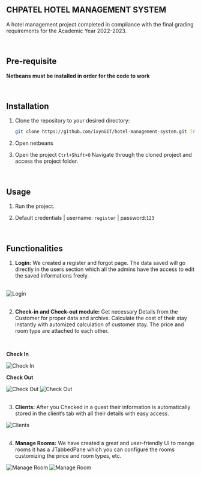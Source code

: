 ## CHPATEL HOTEL MANAGEMENT SYSTEM

A hotel management project completed in compliance with the final grading requirements for the Academic Year 2022-2023.

<br />

## Pre-requisite
  **Netbeans must be installed in order for the code to work**   

<br />


## Installation

1. Clone the repository to your desired directory:
   ```bash
   git clone https://github.com/ixynGIT/hotel-management-system.git [YourDirectoryName]
    ```
2. Open netbeans
    
3. Open the project `Ctrl+Shift+O`
   Navigate through the cloned project and access the project folder.

<br />

## Usage

1. Run the project.
  
2. Default credentials | username: `register` | password:`123`

<br />


## Functionalities


1. **Login:**
We created a register and forgot page. The data saved will go directly in the users section which all the admins have the access to edit the saved informations freely.

<br />


<img src="screenshots/login.png" alt="Login">

<br />
<br />

2. **Check-in and Check-out module:**
  Get necessary Details from the Customer for proper data and archive. Calculate the cost of their stay instantly with automized calculation of customer stay.
  The price and room type are attached to each other.

<br />

**Check In**

<img src="screenshots/checkin.png" alt="Check In">

<br />

**Check Out**

<img src="screenshots/checkout.png" alt="Check Out">
<img src="screenshots/checkoutReceipt.png" alt="Check Out">

<br />
<br />

3. **Clients:**
  After you Checked in a guest their information is automatically stored in the client’s tab with all their details with easy access.

<img src="screenshots/clients.png" alt="Clients">

<br />
<br />

4. **Manage Rooms:**
  We have created a great and user-friendly UI to mange rooms it has a JTabbedPane which you can configure the rooms customizing the price and room types, etc.

<img src="screenshots/room.png" alt="Manage Room">
<img src="screenshots/room_type.png" alt="Manage Room">








